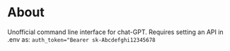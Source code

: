 # About

Unofficial command line interface for chat-GPT. Requires setting an API in .env as:
`auth_token="Bearer sk-Abcdefghi12345678`
